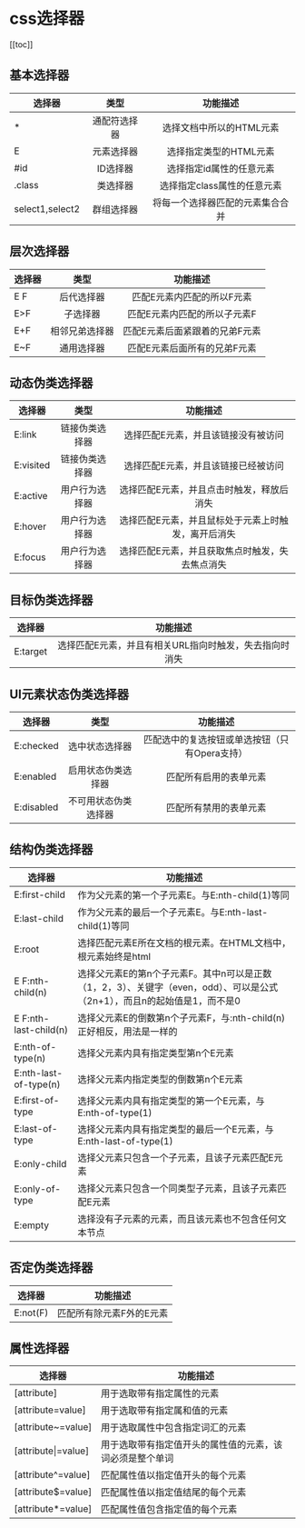

# css选择器

[[toc]]



## 基本选择器

| 选择器 | 类型 | 功能描述 |
| ----- |:----:|:----:|
|* | 通配符选择器 | 选择文档中所以的HTML元素 |
| E | 元素选择器 | 选择指定类型的HTML元素 |
| #id | ID选择器 | 选择指定id属性的任意元素 |
| .class | 类选择器 | 选择指定class属性的任意元素 |
| select1,select2 | 群组选择器 | 将每一个选择器匹配的元素集合合并 |


## 层次选择器

| 选择器 | 类型 | 功能描述 |
| ----- | :----: | :-----: |
| E F | 后代选择器 | 匹配E元素内匹配的所以F元素 |
| E>F | 子选择器 | 匹配E元素内匹配的所以子元素F |
| E+F | 相邻兄弟选择器 | 匹配E元素后面紧跟着的兄弟F元素 |
| E~F | 通用选择器 | 匹配E元素后面所有的兄弟F元素 |


## 动态伪类选择器

| 选择器 | 类型 | 功能描述 |
| ----- | :----: | :-----: |
| E:link | 链接伪类选择器 | 选择匹配E元素，并且该链接没有被访问 |
| E:visited | 链接伪类选择器 | 选择匹配E元素，并且该链接已经被访问 |
| E:active | 用户行为选择器 | 选择匹配E元素，并且点击时触发，释放后消失 |
| E:hover | 用户行为选择器 | 选择匹配E元素，并且鼠标处于元素上时触发，离开后消失 |
| E:focus | 用户行为选择器 | 选择匹配E元素，并且获取焦点时触发，失去焦点消失 |


## 目标伪类选择器

| 选择器| 功能描述 |
| ----- | :-----: |
| E:target | 选择匹配E元素，并且有相关URL指向时触发，失去指向时消失


## UI元素状态伪类选择器

| 选择器 | 类型 | 功能描述 |
| ----- | :----: | :-----: |
| E:checked | 选中状态选择器 | 匹配选中的复选按钮或单选按钮（只有Opera支持）|
| E:enabled | 启用状态伪类选择器 | 匹配所有启用的表单元素 |
| E:disabled | 不可用状态伪类选择器 | 匹配所有禁用的表单元素 |


## 结构伪类选择器

| 选择器 | 功能描述 |
| ---------- | ----- |
| E:first-child | 作为父元素的第一个子元素E。与E:nth-child(1)等同 |
| E:last-child | 作为父元素的最后一个子元素E。与E:nth-last-child(1)等同 |
| E:root | 选择匹配元素E所在文档的根元素。在HTML文档中，根元素始终是html |
| E F:nth-child(n) | 选择父元素E的第n个子元素F。其中n可以是正数（1，2，3）、关键字（even，odd）、可以是公式（2n+1），而且n的起始值是1，而不是0 |
| E F:nth-last-child(n) | 选择父元素E的倒数第n个子元素F，与:nth-child(n)正好相反，用法是一样的 |
| E:nth-of-type(n) | 选择父元素内具有指定类型第n个E元素 |
| E:nth-last-of-type(n) | 选择父元素内指定类型的倒数第n个E元素 |
| E:first-of-type | 选择父元素内具有指定类型的第一个E元素，与E:nth-of-type(1) |
| E:last-of-type | 选择父元素内具有指定类型的最后一个E元素，与E:nth-last-of-type(1) |
| E:only-child | 选择父元素只包含一个子元素，且该子元素匹配E元素 |
| E:only-of-type | 选择父元素只包含一个同类型子元素，且该子元素匹配E元素 |
| E:empty | 选择没有子元素的元素，而且该元素也不包含任何文本节点 |


## 否定伪类选择器
| 选择器 | 功能描述 |
| ---------- | ----- |
| E:not(F) | 匹配所有除元素F外的E元素 |


## 属性选择器
| 选择器 | 功能描述 |
| ---------- | ----- |
| [attribute] | 用于选取带有指定属性的元素 |
| [attribute=value] | 用于选取带有指定属和值的元素 |
| [attribute~=value] | 用于选取属性中包含指定词汇的元素 |
| [attribute&#124;=value] | 用于选取带有指定值开头的属性值的元素，该词必须是整个单词 |
| [attribute^=value] | 匹配属性值以指定值开头的每个元素 |
| [attribute$=value] | 匹配属性值以指定值结尾的每个元素 |
| [attribute*=value] | 匹配属性值包含指定值的每个元素 |


